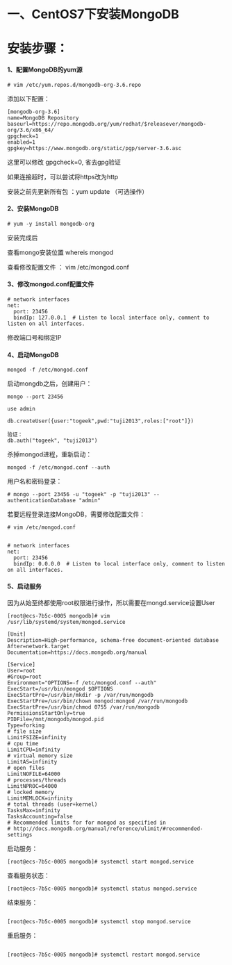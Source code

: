 # 一、CentOS7下安装MongoDB

# 安装步骤：

#### 1、配置MongoDB的yum源

```
# vim /etc/yum.repos.d/mongodb-org-3.6.repo
```
添加以下配置：

```
[mongodb-org-3.6]  
name=MongoDB Repository  
baseurl=https://repo.mongodb.org/yum/redhat/$releasever/mongodb-org/3.6/x86_64/  
gpgcheck=1  
enabled=1  
gpgkey=https://www.mongodb.org/static/pgp/server-3.6.asc

```
这里可以修改 gpgcheck=0, 省去gpg验证

如果连接超时，可以尝试将https改为http

安装之前先更新所有包 ：yum update （可选操作）
#### 2、安装MongoDB

```
# yum -y install mongodb-org
```

安装完成后

查看mongo安装位置 whereis mongod

查看修改配置文件 ： vim /etc/mongod.conf

#### 3、修改mongod.conf配置文件


```
# network interfaces
net:
  port: 23456
  bindIp: 127.0.0.1  # Listen to local interface only, comment to listen on all interfaces.

```

修改端口号和绑定IP

#### 4、启动MongoDB

```
mongod -f /etc/mongod.conf
```
启动mongdb之后，创建用户：

```
mongo --port 23456

use admin

db.createUser({user:"togeek",pwd:"tuji2013",roles:["root"]})

验证：
db.auth("togeek", "tuji2013")
```
杀掉mongod进程，重新启动：

```
mongod -f /etc/mongod.conf --auth
```
用户名和密码登录：

```
# mongo --port 23456 -u "togeek" -p "tuji2013" --authenticationDatabase "admin"
```
若要远程登录连接MongoDB，需要修改配置文件：

```
# vim /etc/mongod.conf


# network interfaces
net:
  port: 23456
  bindIp: 0.0.0.0  # Listen to local interface only, comment to listen on all interfaces.

```

#### 5、启动服务

因为从始至终都使用root权限进行操作，所以需要在mongd.service设置User

```
[root@ecs-7b5c-0005 mongodb]# vim /usr/lib/systemd/system/mongod.service
```


```
[Unit]
Description=High-performance, schema-free document-oriented database
After=network.target
Documentation=https://docs.mongodb.org/manual

[Service]
User=root
#Group=root
Environment="OPTIONS=-f /etc/mongod.conf --auth"
ExecStart=/usr/bin/mongod $OPTIONS
ExecStartPre=/usr/bin/mkdir -p /var/run/mongodb
ExecStartPre=/usr/bin/chown mongod:mongod /var/run/mongodb
ExecStartPre=/usr/bin/chmod 0755 /var/run/mongodb
PermissionsStartOnly=true
PIDFile=/mnt/mongodb/mongod.pid
Type=forking
# file size
LimitFSIZE=infinity
# cpu time
LimitCPU=infinity
# virtual memory size
LimitAS=infinity
# open files
LimitNOFILE=64000
# processes/threads
LimitNPROC=64000
# locked memory
LimitMEMLOCK=infinity
# total threads (user+kernel)
TasksMax=infinity
TasksAccounting=false
# Recommended limits for for mongod as specified in
# http://docs.mongodb.org/manual/reference/ulimit/#recommended-settings
```

启动服务：

```
[root@ecs-7b5c-0005 mongodb]# systemctl start mongod.service
```
查看服务状态：

```
[root@ecs-7b5c-0005 mongodb]# systemctl status mongod.service

```
结束服务：

```

[root@ecs-7b5c-0005 mongodb]# systemctl stop mongod.service

```
重启服务：

```

[root@ecs-7b5c-0005 mongodb]# systemctl restart mongod.service

```

